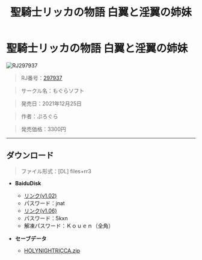 ﻿---
layout: mypost
title: 聖騎士リッカの物語 白翼と淫翼の姉妹
categories: [もぐらソフト]
---

# 聖騎士リッカの物語 白翼と淫翼の姉妹

![RJ297937](RJ297937-Cover.webp)

> RJ番号：<a href="https://www.dlsite.com/maniax/RJ297937" target="_blank">297937</a>

> サークル名：もぐらソフト

> 発売日：2021年12月25日

> 作者：ぷろぐら

> 発売価格：3300円

---
## ダウンロード
> ファイル形式：[DL] files+rr3

  - **BaiduDisk**

    - [リンク(v1.02)](https://pan.baidu.com/s/17GuP3ccLizMiUrW2x_kWMw)
    - パスワード：jnat
    - [リンク(v1.06)](https://pan.baidu.com/s/1SQI2HZ-qCv6kXZsUeHk4jA)
    - パスワード：5kxn
    - 解凍パスワード：Ｋｏｕｅｎ（全角）
  - **セーブデータ**

    - [HOLYNIGHTRICCA.zip](HOLYNIGHTRICCA.zip)
